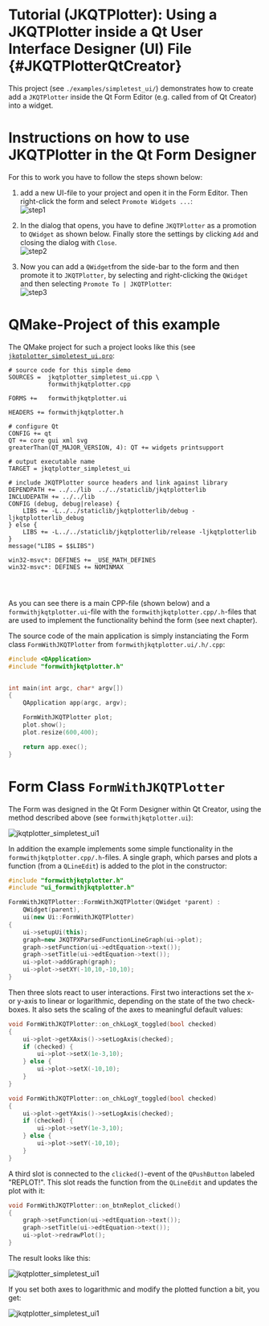 # Tutorial (JKQTPlotter): Using a JKQTPlotter inside a Qt User Interface Designer (UI) File {#JKQTPlotterQtCreator}
This project (see `./examples/simpletest_ui/`) demonstrates how to create add a `JKQTPlotter` inside the Qt Form Editor (e.g. called from of Qt Creator) into a widget. 

# Instructions on how to use JKQTPlotter in the Qt Form Designer

For this to work you have to follow the steps shown below:

1. add a new UI-file to your project and open it in the Form Editor. Then right-click the form and select `Promote Widgets ...`:<br>
   ![step1](https://raw.githubusercontent.com/jkriege2/JKQTPlotter/master/doc/images/uidesigner_step1.png)

2. In the dialog that opens, you have to define `JKQTPlotter` as a promotion to `QWidget` as shown below. Finally store the settings by clicking `Add` and closing the dialog with `Close`.<br>
   ![step2](https://raw.githubusercontent.com/jkriege2/JKQTPlotter/master/doc/images/uidesigner_step2.png)

3. Now you can add a `QWidget`from the side-bar to the form and then promote it to `JKQTPlotter`, by selecting and right-clicking the `QWidget` and then selecting `Promote To | JKQTPlotter`:<br>
   ![step3](https://raw.githubusercontent.com/jkriege2/JKQTPlotter/master/doc/images/uidesigner_step3.png)
   
   
   
# QMake-Project of this example

The QMake project for such a project looks like this (see [`jkqtplotter_simpletest_ui.pro`](https://github.com/jkriege2/JKQtPlotter/tree/master/examples/simpletest_ui/jkqtplotter_simpletest_ui.pro):
```.qmake
# source code for this simple demo
SOURCES =  jkqtplotter_simpletest_ui.cpp \
           formwithjkqtplotter.cpp

FORMS +=   formwithjkqtplotter.ui

HEADERS += formwithjkqtplotter.h

# configure Qt
CONFIG += qt
QT += core gui xml svg
greaterThan(QT_MAJOR_VERSION, 4): QT += widgets printsupport

# output executable name
TARGET = jkqtplotter_simpletest_ui

# include JKQTPlotter source headers and link against library
DEPENDPATH += ../../lib  ../../staticlib/jkqtplotterlib
INCLUDEPATH += ../../lib
CONFIG (debug, debug|release) {
    LIBS += -L../../staticlib/jkqtplotterlib/debug -ljkqtplotterlib_debug
} else {
    LIBS += -L../../staticlib/jkqtplotterlib/release -ljkqtplotterlib
}
message("LIBS = $$LIBS")

win32-msvc*: DEFINES += _USE_MATH_DEFINES
win32-msvc*: DEFINES += NOMINMAX




```

As you can see there is a main CPP-file (shown below) and a `formwithjkqtplotter.ui`-file with the `formwithjkqtplotter.cpp/.h`-files that are used to implement the functionality behind the form (see next chapter).

The source code of the main application is simply instanciating the Form class `FormWithJKQTPlotter` from `formwithjkqtplotter.ui/.h/.cpp`:
```.cpp
#include <QApplication>
#include "formwithjkqtplotter.h"


int main(int argc, char* argv[])
{
    QApplication app(argc, argv);

    FormWithJKQTPlotter plot;
    plot.show();
    plot.resize(600,400);

    return app.exec();
}
```

# Form Class `FormWithJKQTPlotter`

The Form was designed in the Qt Form Designer within Qt Creator, using the method described above (see `formwithjkqtplotter.ui`):

![jkqtplotter_simpletest_ui1](https://raw.githubusercontent.com/jkriege2/JKQtPlotter/master/screenshots/jkqtplotter_simpletest_ui_widget.png)

In addition the example implements some simple functionality in the `formwithjkqtplotter.cpp/.h`-files. A single graph, which parses and plots a function (from a `QLineEdit`) is added to the plot in the constructor:
```.cpp
#include "formwithjkqtplotter.h"
#include "ui_formwithjkqtplotter.h"

FormWithJKQTPlotter::FormWithJKQTPlotter(QWidget *parent) :
    QWidget(parent),
    ui(new Ui::FormWithJKQTPlotter)
{
    ui->setupUi(this);
    graph=new JKQTPXParsedFunctionLineGraph(ui->plot);
    graph->setFunction(ui->edtEquation->text());
    graph->setTitle(ui->edtEquation->text());
    ui->plot->addGraph(graph);
    ui->plot->setXY(-10,10,-10,10);
}
```

Then three slots react to user interactions. First two interactions set the x- or y-axis to linear or logarithmic, depending on the state of the two check-boxes. It also sets the scaling of the axes to meaningful default values:
```.cpp
void FormWithJKQTPlotter::on_chkLogX_toggled(bool checked)
{
    ui->plot->getXAxis()->setLogAxis(checked);
    if (checked) {
        ui->plot->setX(1e-3,10);
    } else {
        ui->plot->setX(-10,10);
    }
}

void FormWithJKQTPlotter::on_chkLogY_toggled(bool checked)
{
    ui->plot->getYAxis()->setLogAxis(checked);
    if (checked) {
        ui->plot->setY(1e-3,10);
    } else {
        ui->plot->setY(-10,10);
    }
}
```

A third slot is connected to the `clicked()`-event of the `QPushButton` labeled "REPLOT!". This slot reads the function from the `QLineEdit` and updates the plot with it:
```.cpp
void FormWithJKQTPlotter::on_btnReplot_clicked()
{
    graph->setFunction(ui->edtEquation->text());
    graph->setTitle(ui->edtEquation->text());
    ui->plot->redrawPlot();
}
```


The result looks like this:

![jkqtplotter_simpletest_ui1](https://raw.githubusercontent.com/jkriege2/JKQtPlotter/master/screenshots/jkqtplotter_simpletest_ui.png)

If you set both axes to logarithmic and modify the plotted function a bit, you get:

![jkqtplotter_simpletest_ui1](https://raw.githubusercontent.com/jkriege2/JKQtPlotter/master/screenshots/jkqtplotter_simpletest_ui_loglog.png)



